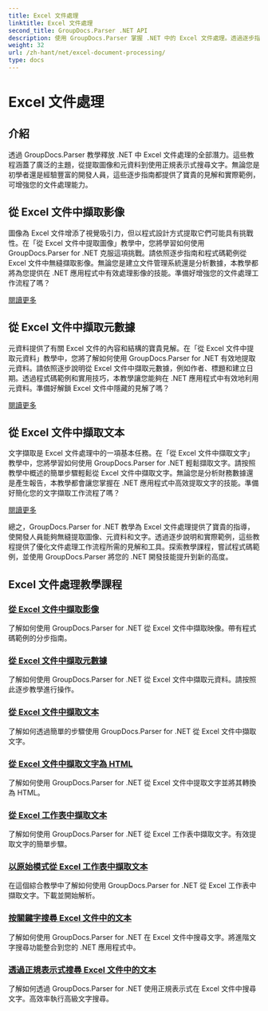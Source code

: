 ```yaml
---
title: Excel 文件處理
linktitle: Excel 文件處理
second_title: GroupDocs.Parser .NET API
description: 使用 GroupDocs.Parser 掌握 .NET 中的 Excel 文件處理。透過逐步指南學習如何有效地提取圖像、元資料和文字。
weight: 32
url: /zh-hant/net/excel-document-processing/
type: docs
---
```

# Excel 文件處理

## 介紹

透過 GroupDocs.Parser 教學釋放 .NET 中 Excel 文件處理的全部潛力。這些教程涵蓋了廣泛的主題，從提取圖像和元資料到使用正規表示式搜尋文字。無論您是初學者還是經驗豐富的開發人員，這些逐步指南都提供了寶貴的見解和實際範例，可增強您的文件處理能力。

## 從 Excel 文件中擷取影像

圖像為 Excel 文件增添了視覺吸引力，但以程式設計方式提取它們可能具有挑戰性。在「從 Excel 文件中提取圖像」教學中，您將學習如何使用 GroupDocs.Parser for .NET 克服這項挑戰。請依照逐步指南和程式碼範例從 Excel 文件中無縫擷取影像。無論您是建立文件管理系統還是分析數據，本教學都將為您提供在 .NET 應用程式中有效處理影像的技能。準備好增強您的文件處理工作流程了嗎？

[閱讀更多](./extract-images-from-excel-document/)

## 從 Excel 文件中擷取元數據

元資料提供了有關 Excel 文件的內容和結構的寶貴見解。在「從 Excel 文件中提取元資料」教學中，您將了解如何使用 GroupDocs.Parser for .NET 有效地提取元資料。請依照逐步說明從 Excel 文件中擷取元數據，例如作者、標題和建立日期。透過程式碼範例和實用技巧，本教學讓您能夠在 .NET 應用程式中有效地利用元資料。準備好解鎖 Excel 文件中隱藏的見解了嗎？

[閱讀更多](./extract-metadata-from-excel-document/)

## 從 Excel 文件中擷取文本

文字擷取是 Excel 文件處理中的一項基本任務。在「從 Excel 文件中擷取文字」教學中，您將學習如何使用 GroupDocs.Parser for .NET 輕鬆擷取文字。請按照教學中概述的簡單步驟輕鬆從 Excel 文件中擷取文字。無論您是分析財務數據還是產生報告，本教學都會讓您掌握在 .NET 應用程式中高效提取文字的技能。準備好簡化您的文字擷取工作流程了嗎？

[閱讀更多](./extract-text-from-excel-document/)

總之，GroupDocs.Parser for .NET 教學為 Excel 文件處理提供了寶貴的指導，使開發人員能夠無縫提取圖像、元資料和文字。透過逐步說明和實際範例，這些教程提供了優化文件處理工作流程所需的見解和工具。探索教學課程，嘗試程式碼範例，並使用 GroupDocs.Parser 將您的 .NET 開發技能提升到新的高度。
## Excel 文件處理教學課程
### [從 Excel 文件中擷取影像](./extract-images-from-excel-document/)
了解如何使用 GroupDocs.Parser for .NET 從 Excel 文件中擷取映像。帶有程式碼範例的分步指南。
### [從 Excel 文件中擷取元數據](./extract-metadata-from-excel-document/)
了解如何使用 GroupDocs.Parser for .NET 從 Excel 文件中擷取元資料。請按照此逐步教學進行操作。
### [從 Excel 文件中擷取文本](./extract-text-from-excel-document/)
了解如何透過簡單的步驟使用 GroupDocs.Parser for .NET 從 Excel 文件中擷取文字。
### [從 Excel 文件中擷取文字為 HTML](./extract-text-from-excel-document-as-html/)
了解如何使用 GroupDocs.Parser for .NET 從 Excel 文件中提取文字並將其轉換為 HTML。
### [從 Excel 工作表中擷取文本](./extract-text-from-excel-sheet/)
了解如何使用 GroupDocs.Parser for .NET 從 Excel 工作表中擷取文字。有效提取文字的簡單步驟。
### [以原始模式從 Excel 工作表中擷取文本](./extract-text-from-excel-sheet-in-raw-mode/)
在這個綜合教學中了解如何使用 GroupDocs.Parser for .NET 從 Excel 工作表中擷取文字。下載並開始解析。
### [按關鍵字搜尋 Excel 文件中的文本](./search-text-in-excel-document-by-keyword/)
了解如何使用 GroupDocs.Parser for .NET 在 Excel 文件中搜尋文字。將進階文字搜尋功能整合到您的 .NET 應用程式中。
### [透過正規表示式搜尋 Excel 文件中的文本](./search-text-in-excel-document-by-regular-expression/)
了解如何透過 GroupDocs.Parser for .NET 使用正規表示式在 Excel 文件中搜尋文字。高效率執行高級文字搜尋。